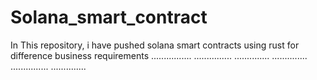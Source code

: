 # Solana_smart_contract
In This repository, i have pushed solana smart contracts using rust for difference business requirements 
................
...............
..............
..............
...............
..............
